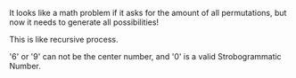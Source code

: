 

It looks like a math problem if it asks for the amount of all permutations, but now it needs to generate all possibilities!   

This is like recursive process.   

'6' or '9' can not be the center number, and '0' is a valid Strobogrammatic Number.   